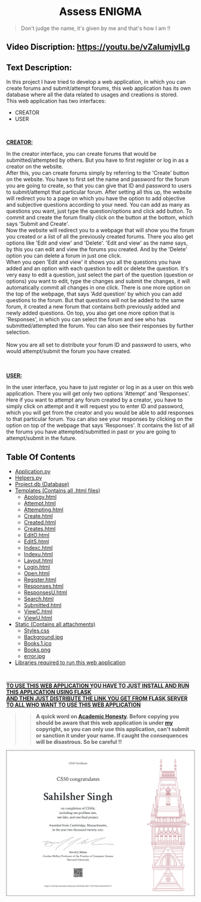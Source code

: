 <div align="center"><h1>
 <mark style="background-color: white; color: black;" align="center"><b>Assess ENIGMA</b></mark></h1>
</div>

>Don't judge the name, it's given by me and that's how I am !!

## <mark style="background-color: white; color: black;"><b>Video Discription:</b></mark>  <https://youtu.be/vZalumjvILg>

## <mark style="background-color: white; color: black;"><b>Text Description:</b></mark>

In this project I have tried to develop a web application, in which you can create forums and submit/attempt forums, this web application has its own database where all the data related to usages and creations is stored.<br>
This web application has two interfaces:<br>
- CREATOR
- USER

<br>

<p style="text-decoration:underline"><b>CREATOR:</b></p>In the creator interface, you can create forums that would be submitted/attempted by others. But you have to first register or log in as a creator on the website. <br>After this, you can create forums simply by referring to the 'Create' button on the website. You have to first set the name and password for the forum you are going to create, so that you can give that ID and password to users to submit/attempt that particular forum. After setting all this up, the website will redirect you to a page on which you have the option to add objective and subjective questions according to your need. You can add as many as questions you want, just type the question/options and click add button. To commit and create the forum finally click on the button at the bottom, which says 'Submit and Create'.<br>Now the website will redirect you to a webpage that will show you the forum you created or a list of all the previously created forums. There you also get options like 'Edit and view' and 'Delete'. 'Edit and view' as the name says, by this you can edit and view the forums you created. And by the 'Delete' option you can delete a forum in just one click.<br>When you open 'Edit and view' it shows you all the questions you have added and an option with each question to edit or delete the question. It's very easy to edit a question, just select the part of the question (question or options) you want to edit, type the changes and submit the changes, it will automatically commit all changes in one click. There is one more option on the top of the webpage, that says 'Add question' by which you can add questions to the forum. But that questions will not be added to the same forum, it created a new forum that contains both previously added and newly added questions.
On top, you also get one more option that is 'Responses', in which you can select the forum and see who has submitted/attempted the forum. You can also see their responses by further selection.
<br><br>Now you are all set to distribute your forum ID and password to users, who would attempt/submit the forum you have created.
<br>
<br>
<br>
<p style="text-decoration:underline"><b>USER:</b><p>
In the user interface, you have to just register or log in as a user on this web application. There you will get only two options 'Attempt' and 'Responses'.<br>Here if you want to attempt any forum created by a creator, you have to simply click on attempt and it will request you to enter ID and password, which you will get from the creator and you would be able to add responses to that particular forum. You can also see your responses by clicking on the option on top of the webpage that says 'Responses'. It contains the list of all the forums you have attempted/submitted in past or you are going to attempt/submit in the future.

<br>

## <mark style="background-color: white; color: black;"><strong>Table Of Contents</strong></mark>

- [Application.py](https://github.com/Sandhu-Sahil/Assess_ENIGMA_......_Harvard_University/blob/master/application.py)
- [Helpers.py](https://github.com/Sandhu-Sahil/Assess_ENIGMA_......_Harvard_University/blob/master/helpers.py)
- [Project.db (Database)](https://github.com/Sandhu-Sahil/Assess_ENIGMA_......_Harvard_University/blob/master/project.db)
- [Templates (Contains all .html files)](https://github.com/Sandhu-Sahil/Assess_ENIGMA_......_Harvard_University/tree/master/templates)
  * [Apology.html](https://github.com/Sandhu-Sahil/Assess_ENIGMA_......_Harvard_University/blob/master/templates/apology.html)
  * [Attempt.html](https://github.com/Sandhu-Sahil/Assess_ENIGMA_......_Harvard_University/blob/master/templates/attempt.html)
  * [Attempting.html](https://github.com/Sandhu-Sahil/Assess_ENIGMA_......_Harvard_University/blob/master/templates/attempting.html)
  * [Create.html](https://github.com/Sandhu-Sahil/Assess_ENIGMA_......_Harvard_University/blob/master/templates/create.html)
  * [Created.html](https://github.com/Sandhu-Sahil/Assess_ENIGMA_......_Harvard_University/blob/master/templates/created.html)
  * [Creates.html](https://github.com/Sandhu-Sahil/Assess_ENIGMA_......_Harvard_University/blob/master/templates/creates.html)
  * [EditO.html](https://github.com/Sandhu-Sahil/Assess_ENIGMA_......_Harvard_University/blob/master/templates/editO.html)
  * [EditS.html](https://github.com/Sandhu-Sahil/Assess_ENIGMA_......_Harvard_University/blob/master/templates/editS.html)
  * [Indexc.html](https://github.com/Sandhu-Sahil/Assess_ENIGMA_......_Harvard_University/blob/master/templates/indexc.html)
  * [Indexu.html](https://github.com/Sandhu-Sahil/Assess_ENIGMA_......_Harvard_University/blob/master/templates/indexu.html)
  * [Layout.html](https://github.com/Sandhu-Sahil/Assess_ENIGMA_......_Harvard_University/blob/master/templates/layout.html)
  * [Login.html](https://github.com/Sandhu-Sahil/Assess_ENIGMA_......_Harvard_University/blob/master/templates/login.html)
  * [Open.html](https://github.com/Sandhu-Sahil/Assess_ENIGMA_......_Harvard_University/blob/master/templates/open.html)
  * [Register.html](https://github.com/Sandhu-Sahil/Assess_ENIGMA_......_Harvard_University/blob/master/templates/register.html)
  * [Responses.html](https://github.com/Sandhu-Sahil/Assess_ENIGMA_......_Harvard_University/blob/master/templates/responses.html)
  * [ResponsesU.html](https://github.com/Sandhu-Sahil/Assess_ENIGMA_......_Harvard_University/blob/master/templates/responsesU.html)
  * [Search.html](https://github.com/Sandhu-Sahil/Assess_ENIGMA_......_Harvard_University/blob/master/templates/search.html)
  * [Submitted.html](https://github.com/Sandhu-Sahil/Assess_ENIGMA_......_Harvard_University/blob/master/templates/submitted.html)
  * [ViewC.html](https://github.com/Sandhu-Sahil/Assess_ENIGMA_......_Harvard_University/blob/master/templates/viewC.html)
  * [ViewU.html](https://github.com/Sandhu-Sahil/Assess_ENIGMA_......_Harvard_University/blob/master/templates/viewU.html)
- [Static (Contains all attachments)](https://github.com/Sandhu-Sahil/Assess_ENIGMA_......_Harvard_University/tree/master/static)
  * [Styles.css](https://github.com/Sandhu-Sahil/Assess_ENIGMA_......_Harvard_University/blob/master/static/styles.css)
  * [Background.jpg](https://github.com/Sandhu-Sahil/Assess_ENIGMA_......_Harvard_University/blob/master/static/background.jpg)
  * [Books.1.ico](https://github.com/Sandhu-Sahil/Assess_ENIGMA_......_Harvard_University/blob/master/static/books.1.ico)
  * [Books.png](https://github.com/Sandhu-Sahil/Assess_ENIGMA_......_Harvard_University/blob/master/static/books.png)
  * [error.jpg](https://github.com/Sandhu-Sahil/Assess_ENIGMA_......_Harvard_University/blob/master/static/error.jpg)
- [Libraries required to run this web application](https://github.com/Sandhu-Sahil/Assess_ENIGMA_......_Harvard_University/blob/master/requirements.txt)

<br>

<p style="text-decoration: underline overline"><b>TO USE THIS WEB APPLICATION YOU HAVE TO JUST INSTALL AND RUN THIS APPLICATION USING FLASK
<br>AND THEN JUST DISTRIBUTE THE LINK YOU GET FROM FLASK SERVER TO ALL WHO WANT TO USE THIS WEB APPLICATION

<br>

>> A quick word on [Academic Honesty](https://cs50.harvard.edu/x/2021/honesty/). Before copying you should be aware that this web application is under [my](https://github.com/Sandhu-Sahil) copyright, so you can only use this application, can't submit or sanction it under your name. If caught the consequences will be disastrous. So be careful !!

 ![Final Certificate](https://github.com/Sandhu-Sahil/Assess_ENIGMA_......_Harvard_University/blob/master/CS50x.png)
